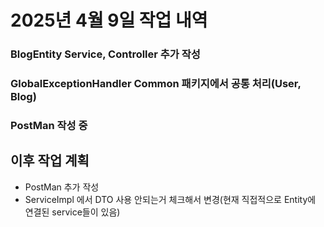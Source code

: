 # **2025년 4월 9일 작업 내역**



### BlogEntity Service, Controller 추가 작성
### GlobalExceptionHandler Common 패키지에서 공통 처리(User, Blog)
### PostMan 작성 중


## **이후 작업 계획**



- PostMan 추가 작성
- ServiceImpl 에서  DTO 사용 안되는거 체크해서 변경(현재 직접적으로 Entity에 연결된 service들이 있음)
  
